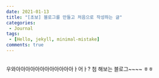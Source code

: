 ```yaml
---
date: 2021-01-13
title: "[초보] 블로그를 만들고 처음으로 작성하는 글"
categories: 
 - Journal
tags:
 - [Hello, jekyll, minimal-mistake]
comments: true
---
```

<br>
우와아아아아아아아아아아아아ㅏ어ㅏ?
첨 해보는 블로그~~~~ ㅎㅎ